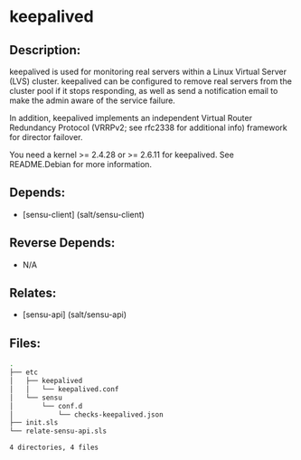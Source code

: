 # keepalived

## Description:

keepalived is used for monitoring real servers within a Linux Virtual Server (LVS) cluster.  keepalived can be configured to remove real servers from the cluster pool if it stops responding, as well as send a notification email to make the admin aware of the service failure.

In addition, keepalived implements an independent Virtual Router Redundancy Protocol (VRRPv2; see rfc2338 for additional info) framework for director failover.

You need a kernel >= 2.4.28 or >= 2.6.11 for keepalived. See README.Debian for more information.

## Depends:

  -  [sensu-client] (salt/sensu-client)

## Reverse Depends:

  -  N/A

## Relates:

  -  [sensu-api] (salt/sensu-api)

## Files:

```bash
.
├── etc
│   ├── keepalived
│   │   └── keepalived.conf
│   └── sensu
│       └── conf.d
│           └── checks-keepalived.json
├── init.sls
└── relate-sensu-api.sls

4 directories, 4 files
```
